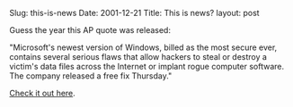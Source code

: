 Slug: this-is-news
Date: 2001-12-21
Title: This is news?
layout: post

Guess the year this AP quote was released:<p>

&quot;Microsoft&#39;s newest version of Windows, billed as the most secure ever, contains several serious flaws that allow hackers to steal or destroy a victim&#39;s data files across the Internet or implant rogue computer software. The company released a free fix Thursday.&quot;

<a href="http://dailynews.yahoo.com/h/ap/20011220/tc/microsoft_hackers_3.html">Check it out here</a>.</p>
